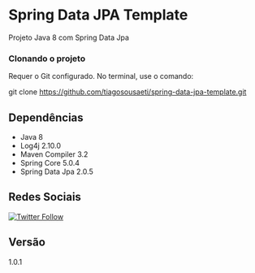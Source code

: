 # Spring Data JPA Template

Projeto Java 8 com Spring Data Jpa

### Clonando o projeto

Requer o Git configurado. No terminal, use o comando: 

git clone https://github.com/tiagosousaeti/spring-data-jpa-template.git

## Dependências
- Java 8
- Log4j 2.10.0
- Maven Compiler 3.2
- Spring Core 5.0.4
- Spring Data Jpa 2.0.5

## Redes Sociais
[![Twitter Follow](https://img.shields.io/twitter/follow/tiaguins.svg?style=social)](https://twitter.com/tiaguins)

## Versão
1.0.1